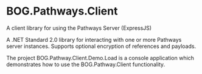 # BOG.Pathways.Client
A client library for using the Pathways Server (ExpressJS)

A .NET Standard 2.0 library for interacting with one or more Pathways server instances.  Supports optional encryption of references and payloads.

The project BOG.Pathway.Client.Demo.Load is a console application which demonstrates how to use the BOG.Pathway.Client functionality.

